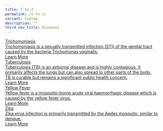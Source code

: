```yaml
---
title: T to Z
permalink: /t-to-z/
variant: tiptap
description: ""
third_nav_title: Diseases
---
```

<p></p>
<div class="isomer-card-grid"><a rel="noopener noreferrer nofollow" href="/for-public/diseases/t-to-z/trichomoniasis/" class="isomer-card"><div class="isomer-card-body"><div class="isomer-card-title">Trichomoniasis</div><div class="isomer-card-description">Trichomoniasis is a sexually transmitted infection (STI) of the genital tract caused by the bacteria Trichomonas vaginalis.</div><div class="isomer-card-link">Learn More</div></div></a>
<a rel="noopener noreferrer nofollow" href="/for-public/diseases/t-to-z/tuberculosis/" class="isomer-card">
<div class="isomer-card-body">
<div class="isomer-card-title">Tuberculosis</div>
<div class="isomer-card-description">Tuberculosis (TB) is an airborne disease and is highly contagious. It
primarily affects the lungs but can also spread to other parts of the body.
TB is curable but remains a significant public health concern.</div>
<div class="isomer-card-link">Learn More</div>
</div>
</a><a rel="noopener noreferrer nofollow" href="/for-public/diseases/t-to-z/yellow-fever/" class="isomer-card"><div class="isomer-card-body"><div class="isomer-card-title">Yellow Fever</div><div class="isomer-card-description">Yellow fever is a mosquito-borne acute viral haemorrhagic disease which is caused by the yellow fever virus.</div><div class="isomer-card-link">Learn More</div></div></a>
<a rel="noopener noreferrer nofollow" href="/for-public/diseases/t-to-z/zika/" class="isomer-card">
<div class="isomer-card-body">
<div class="isomer-card-title">Zika</div>
<div class="isomer-card-description">Zika virus infection is primarily transmitted by the Aedes mosquito, similar
to dengue.</div>
<div class="isomer-card-link">Learn More</div>
</div>
</a>
</div>
<p></p>